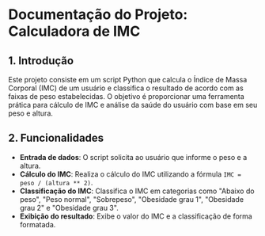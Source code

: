# Documentação do Projeto: Calculadora de IMC

## 1. Introdução
Este projeto consiste em um script Python que calcula o Índice de Massa Corporal (IMC) de um usuário e classifica o resultado de acordo com as faixas de peso estabelecidas. O objetivo é proporcionar uma ferramenta prática para cálculo de IMC e análise da saúde do usuário com base em seu peso e altura.

## 2. Funcionalidades
- **Entrada de dados**: O script solicita ao usuário que informe o peso e a altura.
- **Cálculo do IMC**: Realiza o cálculo do IMC utilizando a fórmula `IMC = peso / (altura ** 2)`.
- **Classificação do IMC**: Classifica o IMC em categorias como "Abaixo do peso", "Peso normal", "Sobrepeso", "Obesidade grau 1", "Obesidade grau 2" e "Obesidade grau 3".
- **Exibição do resultado**: Exibe o valor do IMC e a classificação de forma formatada.
